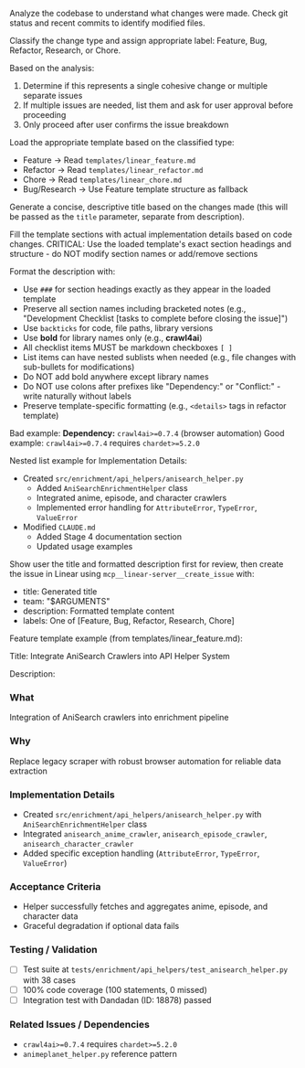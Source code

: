 Analyze the codebase to understand what changes were made. Check git status and recent commits to identify modified files.

Classify the change type and assign appropriate label: Feature, Bug, Refactor, Research, or Chore.

Based on the analysis:

1. Determine if this represents a single cohesive change or multiple separate issues
2. If multiple issues are needed, list them and ask for user approval before proceeding
3. Only proceed after user confirms the issue breakdown

Load the appropriate template based on the classified type:
- Feature → Read `templates/linear_feature.md`
- Refactor → Read `templates/linear_refactor.md`
- Chore → Read `templates/linear_chore.md`
- Bug/Research → Use Feature template structure as fallback

Generate a concise, descriptive title based on the changes made (this will be passed as the `title` parameter, separate from description).

Fill the template sections with actual implementation details based on code changes. CRITICAL: Use the loaded template's exact section headings and structure - do NOT modify section names or add/remove sections

Format the description with:

- Use `###` for section headings exactly as they appear in the loaded template
- Preserve all section names including bracketed notes (e.g., "Development Checklist [tasks to complete before closing the issue]")
- Use `backticks` for code, file paths, library versions
- Use **bold** for library names only (e.g., **crawl4ai**)
- All checklist items MUST be markdown checkboxes `[ ]`
- List items can have nested sublists when needed (e.g., file changes with sub-bullets for modifications)
- Do NOT add bold anywhere except library names
- Do NOT use colons after prefixes like "Dependency:" or "Conflict:" - write naturally without labels
- Preserve template-specific formatting (e.g., `<details>` tags in refactor template)

Bad example: **Dependency:** `crawl4ai>=0.7.4` (browser automation)
Good example: `crawl4ai>=0.7.4` requires `chardet>=5.2.0`

Nested list example for Implementation Details:
- Created `src/enrichment/api_helpers/anisearch_helper.py`
  - Added `AniSearchEnrichmentHelper` class
  - Integrated anime, episode, and character crawlers
  - Implemented error handling for `AttributeError`, `TypeError`, `ValueError`
- Modified `CLAUDE.md`
  - Added Stage 4 documentation section
  - Updated usage examples

Show user the title and formatted description first for review, then create the issue in Linear using `mcp__linear-server__create_issue` with:

- title: Generated title
- team: "$ARGUMENTS"
- description: Formatted template content
- labels: One of [Feature, Bug, Refactor, Research, Chore]

Feature template example (from templates/linear_feature.md):

Title: Integrate AniSearch Crawlers into API Helper System

Description:

### What

Integration of AniSearch crawlers into enrichment pipeline

### Why

Replace legacy scraper with robust browser automation for reliable data extraction

### Implementation Details

- Created `src/enrichment/api_helpers/anisearch_helper.py` with `AniSearchEnrichmentHelper` class
- Integrated `anisearch_anime_crawler`, `anisearch_episode_crawler`, `anisearch_character_crawler`
- Added specific exception handling (`AttributeError`, `TypeError`, `ValueError`)

### Acceptance Criteria

- Helper successfully fetches and aggregates anime, episode, and character data
- Graceful degradation if optional data fails

### Testing / Validation

- [ ] Test suite at `tests/enrichment/api_helpers/test_anisearch_helper.py` with 38 cases
- [ ] 100% code coverage (100 statements, 0 missed)
- [ ] Integration test with Dandadan (ID: 18878) passed

### Related Issues / Dependencies

- `crawl4ai>=0.7.4` requires `chardet>=5.2.0`
- `animeplanet_helper.py` reference pattern
